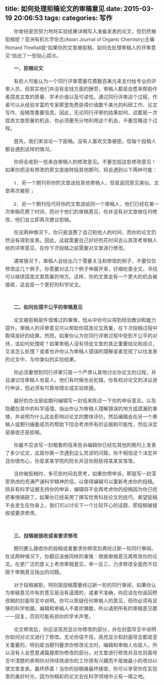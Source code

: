 title: 如何处理拒稿论文的审稿意见
date: 2015-03-19 20:06:53
tags:
categories: 写作
---
<div>
<div style="word-wrap: break-word; -webkit-nbsp-mode: space; -webkit-line-break: after-white-space;">
<p style="max-width: 100%; word-wrap: normal; box-sizing: border-box !important; min-height: 1em; white-space: pre-wrap; color: rgb(62, 62, 62); font-family: 'Helvetica Neue', Helvetica, 'Hiragino Sans GB', 'Microsoft YaHei', 微软雅黑, Arial, sans-serif; font-size: 16px; font-style: normal; font-variant: normal; font-weight: normal; letter-spacing: normal; line-height: 25.6000003814697px; orphans: auto; text-transform: none; widows: auto; word-spacing: 0px; -webkit-text-stroke-width: 0px; text-align: left; text-indent: 28px; background-color: rgb(255, 255, 255);"><span style="max-width: 100%; word-wrap: break-word !important; box-sizing: border-box !important; font-family: 宋体;">你曾经是否努力地将实验结果详细写入准备发表的论文，但仍然被拒稿呢？亚洲有机化学杂志</span>(Asian Journal of Organic Chemistry)<span style="max-width: 100%; word-wrap: break-word !important; box-sizing: border-box !important; font-family: 宋体;">主编</span>Richard Threlfall<span style="max-width: 100%; word-wrap: break-word !important; box-sizing: border-box !important; font-family: 宋体;">就“如果你的文章被拒稿，如何去处理审稿人的评审意见”给出了一些贴心提示。</span></p>
<p style="max-width: 100%; word-wrap: normal; box-sizing: border-box !important; min-height: 1em; white-space: pre-wrap; color: rgb(62, 62, 62); font-family: 'Helvetica Neue', Helvetica, 'Hiragino Sans GB', 'Microsoft YaHei', 微软雅黑, Arial, sans-serif; font-size: 16px; font-style: normal; font-variant: normal; font-weight: normal; letter-spacing: normal; line-height: 25.6000003814697px; orphans: auto; text-transform: none; widows: auto; word-spacing: 0px; -webkit-text-stroke-width: 0px; text-align: left; text-indent: 28px; background-color: rgb(255, 255, 255);"><strong style="max-width: 100%; word-wrap: break-word !important; box-sizing: border-box !important;"><span style="max-width: 100%; word-wrap: break-word !important; box-sizing: border-box !important; font-family: 宋体;">一、拒稿论文</span></strong></p>
<p style="max-width: 100%; word-wrap: normal; box-sizing: border-box !important; min-height: 1em; white-space: pre-wrap; color: rgb(62, 62, 62); font-family: 'Helvetica Neue', Helvetica, 'Hiragino Sans GB', 'Microsoft YaHei', 微软雅黑, Arial, sans-serif; font-size: 16px; font-style: normal; font-variant: normal; font-weight: normal; letter-spacing: normal; line-height: 25.6000003814697px; orphans: auto; text-transform: none; widows: auto; word-spacing: 0px; -webkit-text-stroke-width: 0px; text-align: left; text-indent: 28px; background-color: rgb(255, 255, 255);"><span style="max-width: 100%; word-wrap: break-word !important; box-sizing: border-box !important; font-family: 宋体;">有些人可能认为一个同行评审需要花费数百美元来支付给专业的评审人员，但其实他们并没有金钱方面的酬劳，审稿人都是自愿来帮助作者提高文章的质量、学术价值以及可读性。通过同行评审这个过程，作者可以从经验丰富的专家那里免费获得价值数千美元的科研工作、论文写作、投稿等重要信息。因此，无论同行评审的结果如何，这都是一次提高文章质量的机会，你必须要充分地利用这个机会，不要忽略这个过程。</span></p>
<p style="max-width: 100%; word-wrap: normal; box-sizing: border-box !important; min-height: 1em; white-space: pre-wrap; color: rgb(62, 62, 62); font-family: 'Helvetica Neue', Helvetica, 'Hiragino Sans GB', 'Microsoft YaHei', 微软雅黑, Arial, sans-serif; font-size: 16px; font-style: normal; font-variant: normal; font-weight: normal; letter-spacing: normal; line-height: 25.6000003814697px; orphans: auto; text-transform: none; widows: auto; word-spacing: 0px; -webkit-text-stroke-width: 0px; text-align: left; text-indent: 28px; background-color: rgb(255, 255, 255);"><span style="max-width: 100%; word-wrap: break-word !important; box-sizing: border-box !important; font-family: 宋体;">首先，我们来谈论一下拒稿。没有人喜欢文章被拒，但每个投稿人都会遇到这样的情况。</span></p>
<p style="max-width: 100%; word-wrap: normal; box-sizing: border-box !important; min-height: 1em; white-space: pre-wrap; color: rgb(62, 62, 62); font-family: 'Helvetica Neue', Helvetica, 'Hiragino Sans GB', 'Microsoft YaHei', 微软雅黑, Arial, sans-serif; font-size: 16px; font-style: normal; font-variant: normal; font-weight: normal; letter-spacing: normal; line-height: 25.6000003814697px; orphans: auto; text-transform: none; widows: auto; word-spacing: 0px; -webkit-text-stroke-width: 0px; text-align: left; text-indent: 28px; background-color: rgb(255, 255, 255);"><span style="max-width: 100%; word-wrap: break-word !important; box-sizing: border-box !important; font-family: 宋体;">你将会收到一些来自审稿人的修改意见。不要忽视这些修改意见！如果你把没有修改的原文直接转投其他期刊，将会遇到以下两种可能：</span></p>
<p style="max-width: 100%; word-wrap: normal; box-sizing: border-box !important; min-height: 1em; white-space: pre-wrap; color: rgb(62, 62, 62); font-family: 'Helvetica Neue', Helvetica, 'Hiragino Sans GB', 'Microsoft YaHei', 微软雅黑, Arial, sans-serif; font-size: 16px; font-style: normal; font-variant: normal; font-weight: normal; letter-spacing: normal; line-height: 25.6000003814697px; orphans: auto; text-transform: none; widows: auto; word-spacing: 0px; -webkit-text-stroke-width: 0px; text-align: left; text-indent: 28px; background-color: rgb(255, 255, 255);">1<span style="max-width: 100%; word-wrap: break-word !important; box-sizing: border-box !important; font-family: 宋体;">．另一个期刊将你的文章送给其他审稿人，但是返回意见类似，文章再次被拒；</span></p>
<p style="max-width: 100%; word-wrap: normal; box-sizing: border-box !important; min-height: 1em; white-space: pre-wrap; color: rgb(62, 62, 62); font-family: 'Helvetica Neue', Helvetica, 'Hiragino Sans GB', 'Microsoft YaHei', 微软雅黑, Arial, sans-serif; font-size: 16px; font-style: normal; font-variant: normal; font-weight: normal; letter-spacing: normal; line-height: 25.6000003814697px; orphans: auto; text-transform: none; widows: auto; word-spacing: 0px; -webkit-text-stroke-width: 0px; text-align: left; text-indent: 28px; background-color: rgb(255, 255, 255);">2<span style="max-width: 100%; word-wrap: break-word !important; box-sizing: border-box !important; font-family: 宋体;">．另一个期刊恰巧将你的文章送给同一个审稿人，他们已经在第一次审稿花费了时间，而对于他们的审稿意见，你并没有对文章做任何修改，他们会立即再次建议拒稿。</span></p>
<p style="max-width: 100%; word-wrap: normal; box-sizing: border-box !important; min-height: 1em; white-space: pre-wrap; color: rgb(62, 62, 62); font-family: 'Helvetica Neue', Helvetica, 'Hiragino Sans GB', 'Microsoft YaHei', 微软雅黑, Arial, sans-serif; font-size: 16px; font-style: normal; font-variant: normal; font-weight: normal; letter-spacing: normal; line-height: 25.6000003814697px; orphans: auto; text-transform: none; widows: auto; word-spacing: 0px; -webkit-text-stroke-width: 0px; text-align: left; text-indent: 28px; background-color: rgb(255, 255, 255);"><span style="max-width: 100%; word-wrap: break-word !important; box-sizing: border-box !important; font-family: 宋体;">在这两种情况下，你只是浪费了自己和他人的时间，而你的论文仍然没有得到发表。因此，这就需要自己好好的花时间去认真思考审稿人给的评审意见，在你下次投稿之前需要对文章进行修改。</span></p>
<p style="max-width: 100%; word-wrap: normal; box-sizing: border-box !important; min-height: 1em; white-space: pre-wrap; color: rgb(62, 62, 62); font-family: 'Helvetica Neue', Helvetica, 'Hiragino Sans GB', 'Microsoft YaHei', 微软雅黑, Arial, sans-serif; font-size: 16px; font-style: normal; font-variant: normal; font-weight: normal; letter-spacing: normal; line-height: 25.6000003814697px; orphans: auto; text-transform: none; widows: auto; word-spacing: 0px; -webkit-text-stroke-width: 0px; text-align: left; text-indent: 28px; background-color: rgb(255, 255, 255);"><span style="max-width: 100%; word-wrap: break-word !important; box-sizing: border-box !important; font-family: 宋体;">通常情况下，审稿人会给出几个需要关注和修改的例子，不要仅仅修改这几个例子。你需要对这几个例子伸展开来，仔细检查全文，寻找可以继续提高文章质量的地方。这样，你的文章会有一个更大的机会被接收，这会是一个更好的科学论文。</span></p>
<p style="max-width: 100%; word-wrap: normal; box-sizing: border-box !important; min-height: 1em; white-space: pre-wrap; color: rgb(62, 62, 62); font-family: 'Helvetica Neue', Helvetica, 'Hiragino Sans GB', 'Microsoft YaHei', 微软雅黑, Arial, sans-serif; font-size: 16px; font-style: normal; font-variant: normal; font-weight: normal; letter-spacing: normal; line-height: 25.6000003814697px; orphans: auto; text-transform: none; widows: auto; word-spacing: 0px; -webkit-text-stroke-width: 0px; text-align: left; text-indent: 28px; background-color: rgb(255, 255, 255);"></p>
<p style="max-width: 100%; word-wrap: normal; box-sizing: border-box !important; min-height: 1em; white-space: pre-wrap; color: rgb(62, 62, 62); font-family: 'Helvetica Neue', Helvetica, 'Hiragino Sans GB', 'Microsoft YaHei', 微软雅黑, Arial, sans-serif; font-size: 16px; font-style: normal; font-variant: normal; font-weight: normal; letter-spacing: normal; line-height: 25.6000003814697px; orphans: auto; text-transform: none; widows: auto; word-spacing: 0px; -webkit-text-stroke-width: 0px; text-align: left; text-indent: 28px; background-color: rgb(255, 255, 255);"><strong style="max-width: 100%; word-wrap: break-word !important; box-sizing: border-box !important;"><span style="max-width: 100%; word-wrap: break-word !important; box-sizing: border-box !important; font-family: 宋体;">二、如何处理不公平的审稿意见</span></strong></p>
<p style="max-width: 100%; word-wrap: normal; box-sizing: border-box !important; min-height: 1em; white-space: pre-wrap; color: rgb(62, 62, 62); font-family: 'Helvetica Neue', Helvetica, 'Hiragino Sans GB', 'Microsoft YaHei', 微软雅黑, Arial, sans-serif; font-size: 16px; font-style: normal; font-variant: normal; font-weight: normal; letter-spacing: normal; line-height: 25.6000003814697px; orphans: auto; text-transform: none; widows: auto; word-spacing: 0px; -webkit-text-stroke-width: 0px; text-align: left; text-indent: 28px; background-color: rgb(255, 255, 255);"><span style="max-width: 100%; word-wrap: break-word !important; box-sizing: border-box !important; font-family: 宋体;">论文被拒稿是件很难过的事情，但从中你可以得到经验教训和能力提升。审稿人的评审意见可以帮助你提高论文质量，在下次投稿过程中取得良好的结果。然而，如果你认为在同行评审过程中受到不公平的对待，该如何处理呢？如果审稿人没有领会文章的真正重要结论和观点，又该怎么处理？或者也许你认为审稿人错误的理解或者忽视了以往发表的论文中，与你类似的实验结果。</span></p>
<p style="max-width: 100%; word-wrap: normal; box-sizing: border-box !important; min-height: 1em; white-space: pre-wrap; color: rgb(62, 62, 62); font-family: 'Helvetica Neue', Helvetica, 'Hiragino Sans GB', 'Microsoft YaHei', 微软雅黑, Arial, sans-serif; font-size: 16px; font-style: normal; font-variant: normal; font-weight: normal; letter-spacing: normal; line-height: 25.6000003814697px; orphans: auto; text-transform: none; widows: auto; word-spacing: 0px; -webkit-text-stroke-width: 0px; text-align: left; text-indent: 28px; background-color: rgb(255, 255, 255);"><span style="max-width: 100%; word-wrap: break-word !important; box-sizing: border-box !important; font-family: 宋体;">你必须要想到同行评审只是一个严肃认真地讨论你论文的过程，并且请记住审稿人也是人，他们有时候也会犯错。你有权对论文的决议进行申诉，但必须有可靠地理论或实验依据。</span></p>
<p style="max-width: 100%; word-wrap: normal; box-sizing: border-box !important; min-height: 1em; white-space: pre-wrap; color: rgb(62, 62, 62); font-family: 'Helvetica Neue', Helvetica, 'Hiragino Sans GB', 'Microsoft YaHei', 微软雅黑, Arial, sans-serif; font-size: 16px; font-style: normal; font-variant: normal; font-weight: normal; letter-spacing: normal; line-height: 25.6000003814697px; orphans: auto; text-transform: none; widows: auto; word-spacing: 0px; -webkit-text-stroke-width: 0px; text-align: left; text-indent: 28px; background-color: rgb(255, 255, 255);"><span style="max-width: 100%; word-wrap: break-word !important; box-sizing: border-box !important; font-family: 宋体;">最好的办法是给期刊编辑写一封信来陈述一下你的申诉意见，以及隐藏在其中的科学道理。指出你认为审稿人理解错误的地方或遗漏的事情，并说明为什么这会影响对论文的整体评价。然后编辑会在另一个审稿人或期刊编委成员的帮助下综合考虑所有的证据和可能性，然后决定是接收还是拒稿。</span></p>
<p style="max-width: 100%; word-wrap: normal; box-sizing: border-box !important; min-height: 1em; white-space: pre-wrap; color: rgb(62, 62, 62); font-family: 'Helvetica Neue', Helvetica, 'Hiragino Sans GB', 'Microsoft YaHei', 微软雅黑, Arial, sans-serif; font-size: 16px; font-style: normal; font-variant: normal; font-weight: normal; letter-spacing: normal; line-height: 25.6000003814697px; orphans: auto; text-transform: none; widows: auto; word-spacing: 0px; -webkit-text-stroke-width: 0px; text-align: left; text-indent: 28px; background-color: rgb(255, 255, 255);"><span style="max-width: 100%; word-wrap: break-word !important; box-sizing: border-box !important; font-family: 宋体;">你最不应该写一封粗鲁的信来告诉编辑你已经在其他的期刊上发表了多少论文，这是你第一次遇到这么荒谬的问题，你不相信这个决定并且你很伤心，你是某某学院的院长并且你刚获得某某奖等等。</span></p>
<p style="max-width: 100%; word-wrap: normal; box-sizing: border-box !important; min-height: 1em; white-space: pre-wrap; color: rgb(62, 62, 62); font-family: 'Helvetica Neue', Helvetica, 'Hiragino Sans GB', 'Microsoft YaHei', 微软雅黑, Arial, sans-serif; font-size: 16px; font-style: normal; font-variant: normal; font-weight: normal; letter-spacing: normal; line-height: 25.6000003814697px; orphans: auto; text-transform: none; widows: auto; word-spacing: 0px; -webkit-text-stroke-width: 0px; text-align: left; text-indent: 28px; background-color: rgb(255, 255, 255);"><span style="max-width: 100%; word-wrap: break-word !important; box-sizing: border-box !important; font-family: 宋体;">当你被拒稿时，多花些时间去思考，如果你想申诉，那就写一封深思熟虑的充满严谨科学精神的信，以使得编辑可以重新考虑你的投稿。除非有科学证据支持你的申诉，编辑将不会再考虑你的投稿因为你已经把事情搞砸了。如果你已经采用了撰写优秀科技论文的技巧，希望拒稿不会发生在你身上，我们可以讨论下一个比较开心的话题，即投稿被接收或要求修改。</span></p>
<p style="max-width: 100%; word-wrap: normal; box-sizing: border-box !important; min-height: 1em; white-space: pre-wrap; color: rgb(62, 62, 62); font-family: 'Helvetica Neue', Helvetica, 'Hiragino Sans GB', 'Microsoft YaHei', 微软雅黑, Arial, sans-serif; font-size: 16px; font-style: normal; font-variant: normal; font-weight: normal; letter-spacing: normal; line-height: 25.6000003814697px; orphans: auto; text-transform: none; widows: auto; word-spacing: 0px; -webkit-text-stroke-width: 0px; text-align: left; text-indent: 28px; background-color: rgb(255, 255, 255);"></p>
<p style="max-width: 100%; word-wrap: normal; box-sizing: border-box !important; min-height: 1em; white-space: pre-wrap; color: rgb(62, 62, 62); font-family: 'Helvetica Neue', Helvetica, 'Hiragino Sans GB', 'Microsoft YaHei', 微软雅黑, Arial, sans-serif; font-size: 16px; font-style: normal; font-variant: normal; font-weight: normal; letter-spacing: normal; line-height: 25.6000003814697px; orphans: auto; text-transform: none; widows: auto; word-spacing: 0px; -webkit-text-stroke-width: 0px; text-align: left; text-indent: 28px; background-color: rgb(255, 255, 255);"><strong style="max-width: 100%; word-wrap: break-word !important; box-sizing: border-box !important;"><span style="max-width: 100%; word-wrap: break-word !important; box-sizing: border-box !important; font-family: 宋体;">三、投稿被接收或者要求修改</span></strong></p>
<p style="max-width: 100%; word-wrap: normal; box-sizing: border-box !important; min-height: 1em; white-space: pre-wrap; color: rgb(62, 62, 62); font-family: 'Helvetica Neue', Helvetica, 'Hiragino Sans GB', 'Microsoft YaHei', 微软雅黑, Arial, sans-serif; font-size: 16px; font-style: normal; font-variant: normal; font-weight: normal; letter-spacing: normal; line-height: 25.6000003814697px; orphans: auto; text-transform: none; widows: auto; word-spacing: 0px; -webkit-text-stroke-width: 0px; text-align: left; text-indent: 28px; background-color: rgb(255, 255, 255);"><span style="max-width: 100%; word-wrap: break-word !important; box-sizing: border-box !important; font-family: 宋体;">期刊要么接收你的投稿或者要求你修改后再经过新一轮同行审阅。在这两种情况下，你都应该做同样的事情：根据审稿意见再修改你的论文。在更广泛的意义上考虑审稿意见，举一反三，力求修改全面而不仅限于审稿意见指出的问题。</span></p>
<p style="max-width: 100%; word-wrap: normal; box-sizing: border-box !important; min-height: 1em; white-space: pre-wrap; color: rgb(62, 62, 62); font-family: 'Helvetica Neue', Helvetica, 'Hiragino Sans GB', 'Microsoft YaHei', 微软雅黑, Arial, sans-serif; font-size: 16px; font-style: normal; font-variant: normal; font-weight: normal; letter-spacing: normal; line-height: 25.6000003814697px; orphans: auto; text-transform: none; widows: auto; word-spacing: 0px; -webkit-text-stroke-width: 0px; text-align: left; text-indent: 28px; background-color: rgb(255, 255, 255);"><span style="max-width: 100%; word-wrap: break-word !important; box-sizing: border-box !important; font-family: 宋体;">对于投稿被拒，特别是投稿需要经过新一轮的同行审阅，如果你认为审稿意见中有的意见是没有道理的，或者不准确，你应该在你返回修改稿的封面导言中说明。你可以质疑任何审稿人的意见，但你必须有足够的科学依据。编辑和审稿人不喜欢懒散，所以请把所有的审稿意见都一一回复，否则可能有损你的学术声誉。</span></p>
<p style="max-width: 100%; word-wrap: normal; box-sizing: border-box !important; min-height: 1em; white-space: pre-wrap; color: rgb(62, 62, 62); font-family: 'Helvetica Neue', Helvetica, 'Hiragino Sans GB', 'Microsoft YaHei', 微软雅黑, Arial, sans-serif; font-size: 16px; font-style: normal; font-variant: normal; font-weight: normal; letter-spacing: normal; line-height: 25.6000003814697px; orphans: auto; text-transform: none; widows: auto; word-spacing: 0px; -webkit-text-stroke-width: 0px; text-align: left; text-indent: 28px; background-color: rgb(255, 255, 255);"><span style="max-width: 100%; word-wrap: break-word !important; box-sizing: border-box !important; font-family: 宋体;">论文修改后，你应该高亮显示你修改的部分，并在封面导言中说明你如何对论文进行了修改。无论你信不信，高亮显示和封面导言都是至关重要的，特别是当期刊要求你修改论文时。编辑和审稿人也是人，所以没有人会愿意通篇搜索你修改的部分。对文章进行修改并且在封面导言中清楚的表明你对持续改进你的工作很有兴趣而不是做最小的改动以使文章发表。最终恭喜！当你的投稿被最终接收，你可以享受你在实验室的美好时光，因为你精彩的论文会在科学领域中占有一席之地。</span></p>
</div>
</div>